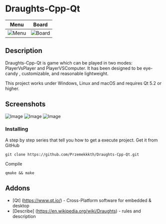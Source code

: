 # Draughts-Cpp-Qt
|Menu|Board|
|---|---|
|![Menu](https://user-images.githubusercontent.com/28188300/50330057-19a3a180-04fa-11e9-955e-dbe74890ba6d.gif)|![Board](https://user-images.githubusercontent.com/28188300/50352503-b0498000-0545-11e9-9fb4-9d02bce45103.gif)|
## Description
Draughts-Cpp-Qt is game which can be played in two modes: PlayerVsPlayer and PlayerVSComputer. It has been designed to be eye-candy
, customizable, and reasonable lightweight.

This project works under Windows, Linux and macOS and requires Qt 5.2 or higher.
## Screenshots
![Image](https://user-images.githubusercontent.com/28188300/50400733-46211d00-0789-11e9-94e3-a86cd1352246.png)
![Image](https://user-images.githubusercontent.com/28188300/50400757-7f598d00-0789-11e9-9ee8-838a298d30cc.png)
![Image](https://user-images.githubusercontent.com/28188300/50400787-b9c32a00-0789-11e9-9329-5a28e048a741.png)

### Installing
A step by step series  that tell you how to get a execute project.
Get it from GitHub
```
git clone https://github.com/Przemekkkth/Draughts-Cpp-Qt.git
```
Compile
```
qmake && make
```
## Addons
* [Qt] (https://www.qt.io/) - Cross-Platform software for embedded & desktop
* [Describe] (https://en.wikipedia.org/wiki/Draughts) - rules and description
